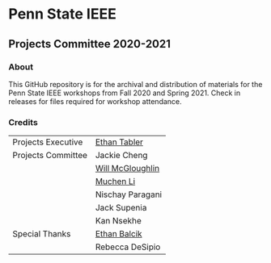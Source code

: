 # Penn State IEEE
## Projects Committee 2020-2021

### About
This GitHub repository is for the archival and distribution of materials for the Penn State IEEE workshops from Fall 2020 and Spring 2021. Check in releases for files required for workshop attendance.

### Credits
| | |
| --- | --- |
| Projects Executive | [Ethan Tabler](https://github.com/ethantabler) |
| Projects Committee | Jackie Cheng |
| | [Will McGloughlin](https://github.com/wymcg) |
| | [Muchen Li](https://github.com/Musonn) |
| | Nischay Paragani |
| | Jack Supenia |
| | Kan Nsekhe |
| Special Thanks | [Ethan Balcik](https://github.com/whatsacomputertho) |
| | Rebecca DeSipio |
